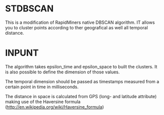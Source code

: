 STDBSCAN
========

This is a modification of RapidMiners native DBSCAN algorithm. IT allows you to cluster points according to ther geografical as well all temporal distance. 

INPUNT
======

The algorithm takes epsilon_time and epsilon_space to built the clusters. It is also possible to define the dimension of those values.

The temporal dimension should be passed as timestamps measured from a certain point in time in milliseconds.

The distance in space is calculated from GPS (long- and latitude attribute) making use of the Haversine formula (http://en.wikipedia.org/wiki/Haversine_formula)
